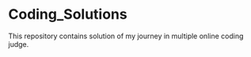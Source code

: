 # Coding_Solutions
This repository contains solution of my journey in multiple online coding judge.
